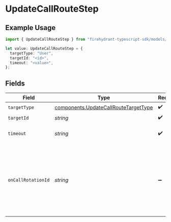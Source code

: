 # UpdateCallRouteStep

## Example Usage

```typescript
import { UpdateCallRouteStep } from "firehydrant-typescript-sdk/models/components";

let value: UpdateCallRouteStep = {
  targetType: "User",
  targetId: "<id>",
  timeout: "<value>",
};
```

## Fields

| Field                                                                                                                                                                 | Type                                                                                                                                                                  | Required                                                                                                                                                              | Description                                                                                                                                                           |
| --------------------------------------------------------------------------------------------------------------------------------------------------------------------- | --------------------------------------------------------------------------------------------------------------------------------------------------------------------- | --------------------------------------------------------------------------------------------------------------------------------------------------------------------- | --------------------------------------------------------------------------------------------------------------------------------------------------------------------- |
| `targetType`                                                                                                                                                          | [components.UpdateCallRouteTargetType](../../models/components/updatecallroutetargettype.md)                                                                          | :heavy_check_mark:                                                                                                                                                    | Type of target                                                                                                                                                        |
| `targetId`                                                                                                                                                            | *string*                                                                                                                                                              | :heavy_check_mark:                                                                                                                                                    | ID of the target                                                                                                                                                      |
| `timeout`                                                                                                                                                             | *string*                                                                                                                                                              | :heavy_check_mark:                                                                                                                                                    | Timeout in seconds for the step                                                                                                                                       |
| `onCallRotationId`                                                                                                                                                    | *string*                                                                                                                                                              | :heavy_minus_sign:                                                                                                                                                    | The ID of a specific on-call rotation that should be routed to if the `target_type` is `OnCallSchedule`. If not provided, the schedule's first rotation will be used. |